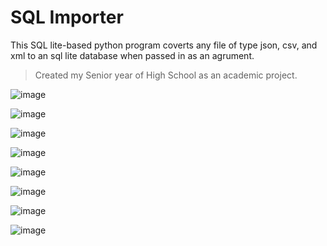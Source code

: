 # SQL Importer

This SQL lite-based python program coverts any file of type json, csv, and xml to an sql lite database when passed in as an agrument.
> Created my Senior year of High School as an academic project.

![image](https://github.com/owenshadburne/SQL-Import/assets/124115160/50fef02e-33ea-4a35-80c1-29033d8f4eed)

![image](https://github.com/owenshadburne/SQL-Import/assets/124115160/078b59e8-e20d-4c42-ad70-f7818d9faf31)


![image](https://github.com/owenshadburne/SQL-Import/assets/124115160/e3f2ed05-f4be-493d-acca-de95ac0623a3)

![image](https://github.com/owenshadburne/SQL-Import/assets/124115160/29b943bb-c5a8-483c-a841-df6ccb0789f5)


![image](https://github.com/owenshadburne/SQL-Import/assets/124115160/950294cd-9d41-454a-910c-3e5a47a06c79)

![image](https://github.com/owenshadburne/SQL-Import/assets/124115160/4772d069-eb57-4c8a-8d62-c8710626d66d)


![image](https://github.com/owenshadburne/SQL-Import/assets/124115160/a4b261f6-f30a-4230-8ea2-1746fee7e36f)

![image](https://github.com/owenshadburne/SQL-Import/assets/124115160/6ce307ae-128b-4e7b-b588-b859b7c000fc)
